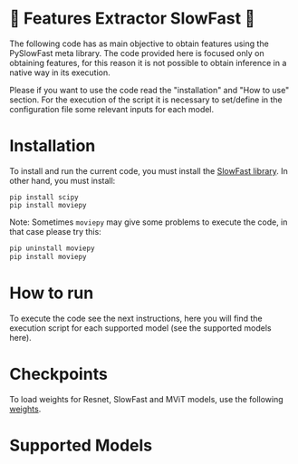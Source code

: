 # 🎥 Features Extractor SlowFast 🎥

The following code has as main objective to obtain features using the PySlowFast meta library. The code provided here is focused only on obtaining features, for this reason it is not possible to obtain inference in a native way in its execution.

Please if you want to use the code read the "installation" and "How to use" section. For the execution of the script it is necessary to set/define in the configuration file some relevant inputs for each model.

# Installation

To install and run the current code, you must install the [SlowFast library](https://github.com/facebookresearch/SlowFast/blob/main/INSTALL.md). In other hand, you must install:

```
pip install scipy
pip install moviepy
```

Note: Sometimes `moviepy` may give some problems to execute the code, in that case please try this:

```cmd
pip uninstall moviepy
pip install moviepy
```

# How to run

To execute the code see the next instructions, here you will find the execution script for each supported model (see the supported models here).

# Checkpoints

To load weights for Resnet, SlowFast and MViT models, use the following [weights](https://github.com/facebookresearch/SlowFast/blob/main/MODEL_ZOO.md).

# Supported Models